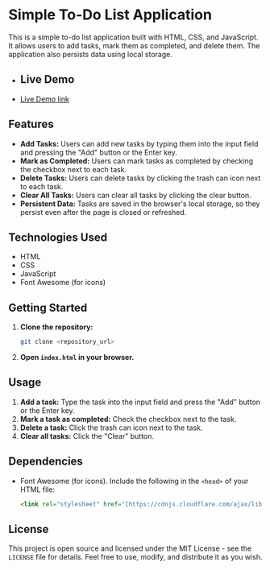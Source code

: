 # Simple To-Do List Application

This is a simple to-do list application built with HTML, CSS, and JavaScript. It allows users to add tasks, mark them as completed, and delete them. The application also persists data using local storage.


* ## Live Demo
* [Live Demo link](https://todobyak.ccbp.tech/)

## Features

* **Add Tasks:** Users can add new tasks by typing them into the input field and pressing the "Add" button or the Enter key.
* **Mark as Completed:** Users can mark tasks as completed by checking the checkbox next to each task.
* **Delete Tasks:** Users can delete tasks by clicking the trash can icon next to each task.
* **Clear All Tasks:** Users can clear all tasks by clicking the clear button.
* **Persistent Data:** Tasks are saved in the browser's local storage, so they persist even after the page is closed or refreshed.

## Technologies Used

* HTML
* CSS
* JavaScript
* Font Awesome (for icons)

## Getting Started

1.  **Clone the repository:**

    ```bash
    git clone <repository_url>
    ```

2.  **Open `index.html` in your browser.**


## Usage

1.  **Add a task:** Type the task into the input field and press the "Add" button or the Enter key.
2.  **Mark a task as completed:** Check the checkbox next to the task.
3.  **Delete a task:** Click the trash can icon next to the task.
4.  **Clear all tasks:** Click the "Clear" button.

## Dependencies

* Font Awesome (for icons). Include the following in the `<head>` of your HTML file:

    ```html
    <link rel="stylesheet" href="[https://cdnjs.cloudflare.com/ajax/libs/font-awesome/6.0.0/css/all.min.css](https://cdnjs.cloudflare.com/ajax/libs/font-awesome/6.0.0/css/all.min.css)">
    ```

## License

This project is open source and licensed under the MIT License - see the `LICENSE` file for details. Feel free to use, modify, and distribute it as you wish.
